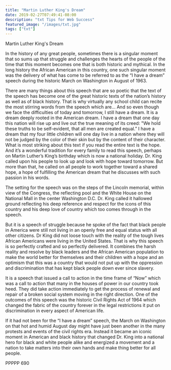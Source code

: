```yaml
---
title: "Martin Luther King's Dream"
date: 2019-02-27T07:49:41-08:00
description: "txt Tips for Web Success"
featured_image: "/images/txt.jpg"
tags: ["txt"]
---
```


Martin Luther King's Dream

In the history of any great people, sometimes there is a singular moment that so sums up that struggle and challenges the hearts of the people of the time that this moment becomes one that is both historic and mythical.  In the long history the African American in this country, one such singular moment was the delivery of what has come to be referred to as the “I have a dream” speech during the historic March on Washington in August of 1963.

There are many things about this speech that are so poetic that the text of the speech has become one of the great historic texts of the nation’s history as well as of black history.  That is why virtually any school child can recite the most stirring words from the speech which are…
And so even though we face the difficulties of today and tomorrow, I still have a dream.  It is a dream deeply rooted in the American dream.  I have a dream that one day this nation will rise up and live out the true meaning of its creed: "We hold these truths to be self-evident, that all men are created equal.”  I have a dream that my four little children will one day live in a nation where they will not be judged by the color of their skin but by the content of their character. 
What is most striking about this text if you read the entire text is the hope.  And it’s a wonderful tradition for every family to read this speech, perhaps on Martin Luther’s King’s birthday which is now a national holiday.  Dr. King called upon his people to look up and look with hope toward tomorrow.  But more than that, he called on all people to work together toward a shared hope, a hope of fulfilling the American dream that he discusses with such passion in his words.

The setting for the speech was on the steps of the Lincoln memorial, within view of the Congress, the reflecting pool and the White House on the National Mall in the center Washington D.C.  Dr. King called it hallowed ground reflecting his deep reference and respect for the icons of this country and his deep love of country which too comes through in the speech.

But it is a speech of struggle because he spoke of the fact that black people in America were still not living in an openly free and equal status with all other citizens.  Dr King did not loose touch with the reality of the tough lives African Americans were living in the United States.  That is why this speech is so perfectly crafted and so perfectly delivered.  It combines the harsh reality and resolve by black leaders and the African American population to make the world better for themselves and their children with a hope and an optimism that this was a country that would not put up with the oppression and discrimination that has kept black people down ever since slavery.

It is a speech that issued a call to action in the time frame of “Now” which was a call to action that many in the houses of power in our country took heed.  They did take action immediately to get the process of renewal and repair of a broken social system moving in the right direction.  One of the outcomes of this speech was the historic Civil Rights Act of 1964 which changed the fabric of the country forever in the legal restrictions it put on discrimination in every aspect of American life.

If it had not been for the “I have a dream” speech, the March on Washington on that hot and humid August day might have just been another in the many protests and events of the civil rights era.  Instead it became an iconic moment in American and black history that changed Dr. King into a national hero for black and white people alike and energized a movement and a nation to take matters into their own hands and make thing better for all people.

PPPPP 690

